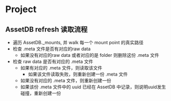 # Project

## AssetDB refresh 读取流程

 - 遍历 AssetDB._mounts, 并 walk 每一个 mount point 的真实路径 
 - 检查 .meta 文件是否有对应的raw data
   - 如果没有对应的raw data 或者对应的是 folder 则删除这份 .meta 文件
 - 检查 raw data 是否有对应的 .meta 文件
   - 如果有对应的 .meta 文件，则读取该文件
     - 如果该文件读取失败，则重新创建一份 .meta 文件
   - 如果没有对应的 .meta 文件，则重新创建一份
   - 如果该份 .meta 文件中的 uuid 已经在 AssetDB 中记录，则说明uuid发生碰撞，重新创建一份
    

